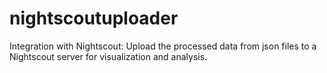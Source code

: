 # nightscoutuploader
Integration with Nightscout: Upload the processed data from json files to a Nightscout server for visualization and analysis.
